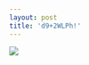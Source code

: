 ```yaml
---
layout: post
title: 'd9+2WLPh!'
---
```


<p class="imglist">




<a href="https://pic.superbed.cn/item/5dadce678b58bc7bf770c49a.jpg" data-fancybox="images"><img src="https//pic.superbed.cn/item/5dadce678b58bc7bf770c49a.jpg" /></a>
<a href="https://pic.superbed.cn/item/5dadce678b58bc7bf770c49d.jpg" data-fancybox="images"><img src="" /></a>
<a href="https://pic.superbed.cn/item/5dadce678b58bc7bf770c4a0.jpg" data-fancybox="images"><img src="" /></a>
<a href="https://pic.superbed.cn/item/5dadce678b58bc7bf770c4a4.jpg" data-fancybox="images"><img src="" /></a>
<a href="https://pic.superbed.cn/item/5dadce678b58bc7bf770c4a7.jpg" data-fancybox="images"><img src="" /></a>
<a href="https://pic.superbed.cn/item/5dadce678b58bc7bf770c4a9.jpg" data-fancybox="images"><img src="" /></a>
<a href="https://pic.superbed.cn/item/5dadce678b58bc7bf770c4ad.jpg" data-fancybox="images"><img src="" /></a>
<a href="https://pic.superbed.cn/item/5dadce678b58bc7bf770c4b2.jpg" data-fancybox="images"><img src="" /></a>
<a href="https://pic.superbed.cn/item/5dadce678b58bc7bf770c4b7.jpg" data-fancybox="images"><img src="" /></a>
<a href="https://pic.superbed.cn/item/5dadce678b58bc7bf770c4bb.jpg" data-fancybox="images"><img src="" /></a>
<a href="https://pic.superbed.cn/item/5dadce678b58bc7bf770c4bd.jpg" data-fancybox="images"><img src="" /></a>
<a href="https://pic.superbed.cn/item/5dadce678b58bc7bf770c4c0.jpg" data-fancybox="images"><img src="" /></a>
<a href="https://pic.superbed.cn/item/5dadce678b58bc7bf770c4c4.jpg" data-fancybox="images"><img src="" /></a>
<a href="https://pic.superbed.cn/item/5dadce678b58bc7bf770c4c7.jpg" data-fancybox="images"><img src="" /></a>
<a href="https://pic.superbed.cn/item/5dadce678b58bc7bf770c4ca.jpg" data-fancybox="images"><img src="" /></a>
<a href="https://pic.superbed.cn/item/5dadce678b58bc7bf770c4cf.jpg" data-fancybox="images"><img src="" /></a>
<a href="https://pic.superbed.cn/item/5dadce678b58bc7bf770c4d2.jpg" data-fancybox="images"><img src="" /></a>
<a href="https://pic.superbed.cn/item/5dadce678b58bc7bf770c4d6.jpg" data-fancybox="images"><img src="" /></a>
<a href="https://pic.superbed.cn/item/5dadce678b58bc7bf770c4db.jpg" data-fancybox="images"><img src="" /></a>
<a href="https://pic.superbed.cn/item/5dadce678b58bc7bf770c4de.jpg" data-fancybox="images"><img src="" /></a>
<a href="https://pic.superbed.cn/item/5dadce678b58bc7bf770c4e5.jpg" data-fancybox="images"><img src="" /></a>
<a href="https://pic.superbed.cn/item/5dadce678b58bc7bf770c4eb.jpg" data-fancybox="images"><img src="" /></a>
<a href="https://pic.superbed.cn/item/5dadce678b58bc7bf770c4f0.jpg" data-fancybox="images"><img src="" /></a>
<a href="https://pic.superbed.cn/item/5dadce678b58bc7bf770c4f3.jpg" data-fancybox="images"><img src="" /></a>
<a href="https://pic.superbed.cn/item/5dadce678b58bc7bf770c4fb.jpg" data-fancybox="images"><img src="" /></a>
<a href="https://pic.superbed.cn/item/5dadce678b58bc7bf770c500.jpg" data-fancybox="images"><img src="" /></a>
<a href="https://pic.superbed.cn/item/5dadce678b58bc7bf770c502.jpg" data-fancybox="images"><img src="" /></a>
<a href="https://pic.superbed.cn/item/5dadce678b58bc7bf770c505.jpg" data-fancybox="images"><img src="" /></a>
<a href="https://pic.superbed.cn/item/5dadce678b58bc7bf770c50b.jpg" data-fancybox="images"><img src="" /></a>
<a href="https://pic.superbed.cn/item/5dadce678b58bc7bf770c50e.jpg" data-fancybox="images"><img src="" /></a>
<a href="https://pic.superbed.cn/item/5dadce678b58bc7bf770c511.jpg" data-fancybox="images"><img src="" /></a>
<a href="https://pic.superbed.cn/item/5dadce678b58bc7bf770c513.jpg" data-fancybox="images"><img src="" /></a>
<a href="https://pic.superbed.cn/item/5dadce678b58bc7bf770c51a.jpg" data-fancybox="images"><img src="" /></a>
<a href="https://pic.superbed.cn/item/5dadce678b58bc7bf770c520.jpg" data-fancybox="images"><img src="" /></a>
<a href="https://pic.superbed.cn/item/5dadce678b58bc7bf770c524.jpg" data-fancybox="images"><img src="" /></a>
<a href="https://pic.superbed.cn/item/5dadce678b58bc7bf770c526.jpg" data-fancybox="images"><img src="" /></a>
<a href="https://pic.superbed.cn/item/5dadce678b58bc7bf770c52e.jpg" data-fancybox="images"><img src="" /></a>
<a href="https://pic.superbed.cn/item/5dadce678b58bc7bf770c534.jpg" data-fancybox="images"><img src="" /></a>






</p>